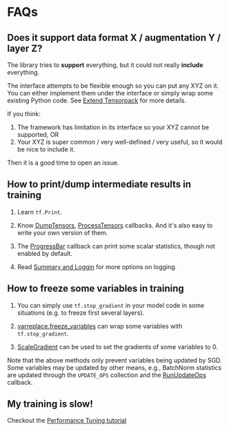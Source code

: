 
# FAQs

## Does it support data format X / augmentation Y / layer Z?

The library tries to __support__ everything, but it could not really __include__ everything.

The interface attempts to be flexible enough so you can put any XYZ on it.
You can either implement them under the interface or simply wrap some existing Python code.
See [Extend Tensorpack](index.html#extend-tensorpack)
for more details.

If you think:
1. The framework has limitation in its interface so your XYZ cannot be supported, OR
2. Your XYZ is super common / very well-defined / very useful, so it would be nice to include it.

Then it is a good time to open an issue.

## How to print/dump intermediate results in training

1. Learn `tf.Print`.

2. Know [DumpTensors](../modules/callbacks.html#tensorpack.callbacks.DumpTensors[]),
	[ProcessTensors](../modules/callbacks.html#tensorpack.callbacks.ProcessTensors) callbacks.
	And it's also easy to write your own version of them.

3. The [ProgressBar](../modules/callbacks.html#tensorpack.callbacks.ProgressBar)
	 callback can print some scalar statistics, though not enabled by default.

4. Read [Summary and Loggin](summary.html) for more options on logging.

## How to freeze some variables in training

1. You can simply use `tf.stop_gradient` in your model code in some situations (e.g. to freeze first several layers).

2. [varreplace.freeze_variables](../modules/tfutils.html#tensorpack.tfutils.varreplace.freeze_variables) can wrap some variables with `tf.stop_gradient`.

3. [ScaleGradient](../modules/tfutils.html#tensorpack.tfutils.gradproc.ScaleGradient) can be used to set the gradients of some variables to 0.

Note that the above methods only prevent variables being updated by SGD.
Some variables may be updated by other means,
e.g., BatchNorm statistics are updated through the `UPDATE_OPS` collection and the [RunUpdateOps](../modules/callbacks.html#tensorpack.callbacks.RunUpdateOps) callback.

## My training is slow!

Checkout the [Performance Tuning tutorial](performance-tuning.html)
